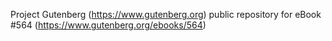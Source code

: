 Project Gutenberg (https://www.gutenberg.org) public repository for eBook #564 (https://www.gutenberg.org/ebooks/564)
